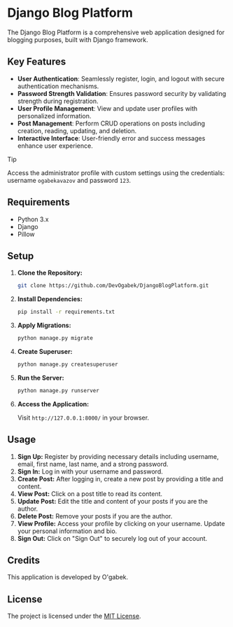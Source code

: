 # Django Blog Platform

The Django Blog Platform is a comprehensive web application designed for blogging purposes, built with Django framework.

## Key Features

- **User Authentication**: Seamlessly register, login, and logout with secure authentication mechanisms.
- **Password Strength Validation**: Ensures password security by validating strength during registration.
- **User Profile Management**: View and update user profiles with personalized information.
- **Post Management**: Perform CRUD operations on posts including creation, reading, updating, and deletion.
- **Interactive Interface**: User-friendly error and success messages enhance user experience.

> [!TIP]
> Access the administrator profile with custom settings using the credentials: username `ogabekavazov` and password `123`.

## Requirements

- Python 3.x
- Django
- Pillow

## Setup

1. **Clone the Repository:**

    ```bash
    git clone https://github.com/DevOgabek/DjangoBlogPlatform.git
    ```

2. **Install Dependencies:**

    ```bash
    pip install -r requirements.txt
    ```

3. **Apply Migrations:**

    ```bash
    python manage.py migrate
    ```

4. **Create Superuser:**

    ```bash
    python manage.py createsuperuser
    ```

5. **Run the Server:**

    ```bash
    python manage.py runserver
    ```

6. **Access the Application:**

    Visit `http://127.0.0.1:8000/` in your browser.

## Usage

1. **Sign Up:** Register by providing necessary details including username, email, first name, last name, and a strong password.
2. **Sign In:** Log in with your username and password.
3. **Create Post:** After logging in, create a new post by providing a title and content.
4. **View Post:** Click on a post title to read its content.
5. **Update Post:** Edit the title and content of your posts if you are the author.
6. **Delete Post:** Remove your posts if you are the author.
7. **View Profile:** Access your profile by clicking on your username. Update your personal information and bio.
8. **Sign Out:** Click on "Sign Out" to securely log out of your account.

## Credits

This application is developed by O'gabek.

## License

The project is licensed under the [MIT License](LICENSE).